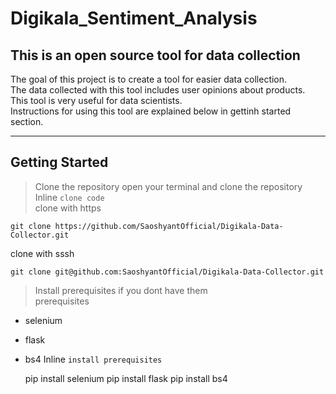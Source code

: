 # Digikala_Sentiment_Analysis
## This is an open source tool for data collection

The goal of this project is to create a tool for easier data collection. <br>
The data collected with this tool includes user opinions about products. <br>
This tool is very useful for data scientists. <br>
Instructions for using this tool are explained below in gettinh started section. <br>

***

## Getting Started

> Clone the repository
open your terminal and clone the repository <br>
Inline `clone code` <br>
clone with https <br>

    git clone https://github.com/SaoshyantOfficial/Digikala-Data-Collector.git
clone with sssh <br>

    git clone git@github.com:SaoshyantOfficial/Digikala-Data-Collector.git

> Install prerequisites if you dont have them <br>
prerequisites 
+ selenium 
+ flask 
+ bs4
Inline `install prerequisites` <br>

    pip install selenium
    pip install flask
    pip install bs4


